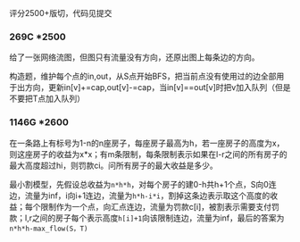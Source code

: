 评分2500+版切，代码见提交

### 269C *2500

给了一张网络流图，但图只有流量没有方向，还原出图上每条边的方向。

构造题，维护每个点的in,out，从S点开始BFS，把当前点没有使用过的边全部用于出方向，更新in[v]+=cap,out[v]-=cap，当in[v]==out[v]时把v加入队列（但是不要把T点加入队列）



### 1146G *2600

在一条路上有标号为1-n的n座房子，每座房子最高为h，若一座房子的高度为x，则这座房子的收益为x*x；有m条限制，每条限制表示如果在l-r之间的所有房子的最大高度超过hi，则罚款ci。问所有房子的最大收益是多少。

最小割模型，先假设总收益为`n*h*h`，对每个房子的建0-h共h+1个点，S向0连边，流量为inf，i向i+1连边，流量为`h*h-i*i`，割掉这条边表示取这个高度的收益；每个限制作为一个点，向汇点连边，流量为罚款c[i]，被割表示需要支付罚款；l,r之间的房子每个表示高度`h[i]+1`向该限制连边，流量为inf，最后的答案为`n*h*h-max_flow(S，T)`